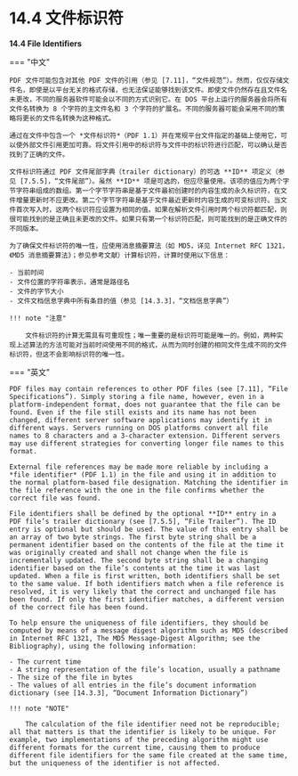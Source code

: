 # 14.4 文件标识符

**14.4 File Identifiers**

=== "中文"

    PDF 文件可能包含对其他 PDF 文件的引用（参见 [7.11]，“文件规范”）。然而，仅仅存储文件名，即使是以平台无关的格式存储，也无法保证能够找到该文件。即使文件仍然存在且文件名未更改，不同的服务器软件可能会以不同的方式识别它。在 DOS 平台上运行的服务器会将所有文件名转换为 8 个字符的主文件名和 3 个字符的扩展名。不同的服务器可能会采用不同的策略将更长的文件名转换为这种格式。
    
    通过在文件中包含一个 *文件标识符*（PDF 1.1）并在常规平台文件指定的基础上使用它，可以使外部文件引用更加可靠。将文件引用中的标识符与文件中的标识符进行匹配，可以确认是否找到了正确的文件。
    
    文件标识符通过 PDF 文件尾部字典（trailer dictionary）的可选 **ID** 项定义（参见 [7.5.5]，“文件尾部”）。虽然 **ID** 项是可选的，但应尽量使用。该项的值应为两个字节字符串组成的数组。第一个字节字符串是基于文件最初创建时的内容生成的永久标识符，在文件增量更新时不应更改。第二个字节字符串是基于文件最近更新时内容生成的可变标识符。当文件首次写入时，这两个标识符应设置为相同的值。如果在解析文件引用时两个标识符都匹配，则很可能找到的是正确且未更改的文件。如果只有第一个标识符匹配，则可能找到的是正确文件的不同版本。
    
    为了确保文件标识符的唯一性，应使用消息摘要算法（如 MD5，详见 Internet RFC 1321，《MD5 消息摘要算法》；参见参考文献）计算标识符，计算时使用以下信息：
    
    - 当前时间
    - 文件位置的字符串表示，通常是路径名
    - 文件的字节大小
    - 文件文档信息字典中所有条目的值（参见 [14.3.3]，“文档信息字典”）
    
    !!! note "注意"
    
        文件标识符的计算无需具有可重现性；唯一重要的是标识符可能是唯一的。例如，两种实现上述算法的方法可能对当前时间使用不同的格式，从而为同时创建的相同文件生成不同的文件标识符，但这不会影响标识符的唯一性。

=== "英文"

    PDF files may contain references to other PDF files (see [7.11], “File Specifications”). Simply storing a file name, however, even in a platform-independent format, does not guarantee that the file can be found. Even if the file still exists and its name has not been changed, different server software applications may identify it in different ways. Servers running on DOS platforms convert all file names to 8 characters and a 3-character extension. Different servers may use different strategies for converting longer file names to this format.
    
    External file references may be made more reliable by including a *file identifier* (PDF 1.1) in the file and using it in addition to the normal platform-based file designation. Matching the identifier in the file reference with the one in the file confirms whether the correct file was found.
    
    File identifiers shall be defined by the optional **ID** entry in a PDF file’s trailer dictionary (see [7.5.5], “File Trailer”). The ID entry is optional but should be used. The value of this entry shall be an array of two byte strings. The first byte string shall be a permanent identifier based on the contents of the file at the time it was originally created and shall not change when the file is incrementally updated. The second byte string shall be a changing identifier based on the file’s contents at the time it was last updated. When a file is first written, both identifiers shall be set to the same value. If both identifiers match when a file reference is resolved, it is very likely that the correct and unchanged file has been found. If only the first identifier matches, a different version of the correct file has been found.
    
    To help ensure the uniqueness of file identifiers, they should be computed by means of a message digest algorithm such as MD5 (described in Internet RFC 1321, The MD5 Message-Digest Algorithm; see the Bibliography), using the following information:
    
    - The current time
    - A string representation of the file’s location, usually a pathname
    - The size of the file in bytes
    - The values of all entries in the file’s document information dictionary (see [14.3.3], “Document Information Dictionary”)
    
    !!! note "NOTE"
    
        The calculation of the file identifier need not be reproducible; all that matters is that the identifier is likely to be unique. For example, two implementations of the preceding algorithm might use different formats for the current time, causing them to produce different file identifiers for the same file created at the same time, but the uniqueness of the identifier is not affected.

[7.11]: ../c7/s11.md
[7.5.5]: ../c7/s5.md#755-文件尾部
[14.3.3]: ../c14/s3.md#1433-文档信息字典